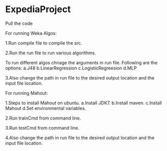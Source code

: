 ExpediaProject
==============
 Pull the code

For running Weka Algos:

1.Run compile file to compile the src.

2.Run the run file to run various algorithms. 

  To run different algos chnage the arguments in run file. Following are the options:
    a.J48
    b.LinearRegression
    c.LogisticRegreesion
    d.MLP
    
3.Also change the path in run file to the desired output location and the input file location.


For running Mahout:

1.Steps to install Mahout on ubuntu.
  a.Install JDK7.
  b.Install maven.
  c.Install Mahout 
  d.Set environmental variables.
  
2.Run trainCmd from command line.

3.Run testCmd from command line.

4.Also change the path in run file to the desired output location and the input file location.


